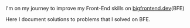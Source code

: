 I'm on my journey to improve my Front-End skills on [bigfrontend.dev](https://bigfrontend.dev)(BFE)

Here I document solutions to problems that I solved on BFE.
